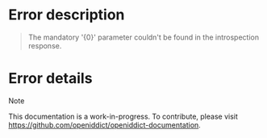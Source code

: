 # Error description

> The mandatory '{0}' parameter couldn't be found in the introspection response.

# Error details

> [!NOTE]
> This documentation is a work-in-progress. To contribute, please visit https://github.com/openiddict/openiddict-documentation.
